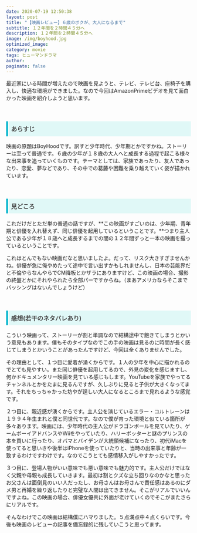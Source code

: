 ```yaml
---
date: 2020-07-19 12:50:38
layout: post
title: "【映画レビュー】６歳のボクが、大人になるまで"
subtitle: １２年間を２時間４５分へ
description: １２年間を２時間４５分へ
image: /img/boyhood.jpg
optimized_image:
category: movie
tags: ヒューマンドラマ
author:
paginate: false
---
```

最近家にいる時間が増えたので映画を見ようと、テレビ、テレビ台、座椅子を購入し、快適な環境ができました。なので今回はAmazonPrimeビデオを見て面白かった映画を紹介しようと思います。

<br>
<h3 style=" background: #E0F8F7; 
border-left: solid 5px #00b7ce;
color: #494949;
padding: 0.5em; 
color: #454545; ">あらすじ
</h3>


映画の原題はBoyHoodです。訳すと少年時代、少年期とかですかね。ストーリーは至って普通です。６歳の少年が１８歳の大人へと成長する過程で起こる様々な出来事を追っていくものです。テーマとしては、家族であったり、友人であったり、恋愛、夢などであり、その中での葛藤や困難を乗り越えていく姿が描かれています。

<br>
<h3 style=" background: #E0F8F7; 
border-left: solid 5px #00b7ce;
color: #494949;
padding: 0.5em; 
color: #454545; ">見どころ
</h3>


これだけだとただ単の普通の話ですが、**この映画がすごいのは、少年期、青年期と俳優を入れ替えず、同じ俳優を起用しているということです。**つまり主人公である少年が１８歳へと成長するまでの間の１２年間ずっと一本の映画を撮っているということです。

これはとんでもない映画だなと思いましたよ。だって、リスク大きすぎませんかね。俳優が急に俺やめたって途中で言い出すかもしれませんし、日本の芸能界だと不倫やらなんやらでCM降板とかザラにありますけど、この映画の場合、撮影の終盤とかにそれやられたら全部パーですからね。（まあアメリカならそこまでバッシングはないんでしょうけど）

<br>

<h3 style=" background: #E0F8F7; 
border-left: solid 5px #00b7ce;
color: #494949;
padding: 0.5em; 
color: #454545; ">感想(若干のネタバレあり)
</h3>

こういう映画って、ストーリーが割と単調なので結構途中で飽きてしまうとかいう意見もあります。僕もそのタイプなのでこの手の映画は見るのに時間が長く感じてしまうとかいうことがあったんですけど、今回は全くありませんでした。

その理由として、１つ目に愛着が湧くからです。１人の少年を中心に描かれるのでとても見やすい。また同じ俳優を起用してるので、外見の変化を感じますし、何かドキュメンタリー映画を見ている感じもします。YouTubeを家族でやってるチャンネルとかをたまに見るんですが、久しぶりに見ると子供が大きくなってます。それをちっちゃかった坊やが逞しい大人になるところまで見れるような感覚です。

２つ目に、親近感が湧くからです。主人公を演じているエラー・コルトレーンは１９９４年生まれと僕と同世代です。なので僕が育った環境と似ている箇所が多々あります。映画には、少年時代の主人公がドラゴンボールを見ていたり、ゲームボーイアドバンスやWiiをやっていたり、ハリーポッターと謎のプリンスの本を買いに行ったり、オバマとバイデンが大統領候補になったり、初代iMacを使ってると思いきや後半はiPhoneを使っていたりと、当時の出来事と年齢が一致するわけですわけです。なのでこうとても感情移入がしやすかったです。


３つ目に、登場人物がいい意味でも悪い意味でも魅力的です。主人公だけではなく父親や母親も成長していきます。最初は割とクズな立ち回りなのかなと思ったお父さんは面倒見のいい人だったし、お母さんはお母さんで責任感はあるのにダメ男と再婚を繰り返したりと完璧な人間は出てきません。そこがリアルでいいんですよね。この映画の場合、俳優女優共に外面が老けていくのでそこがまたさらにリアルです。

そんなわけでこの映画は結構僕にハマりました。５点満点中４点くらいです。今後も映画のレビューの記事を備忘録的に残していこうと思ってます。